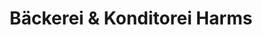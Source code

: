 ---
title: "Bäckerei & Konditorei Harms"
url: /hohnstorf/baeckerei-und-konditorei-harms/
shop: Bäckerei
---